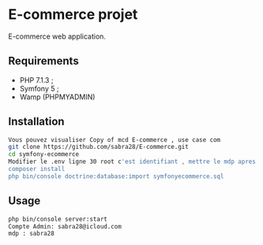 # E-commerce projet
E-commerce web application.

Requirements
------------

  * PHP 7.1.3 ;
  * Symfony 5 ;
  * Wamp (PHPMYADMIN)

Installation
------------

```bash
Vous pouvez visualiser Copy of mcd E-commerce , use case com
git clone https://github.com/sabra28/E-commerce.git
cd symfony-ecommerce
Modifier le .env ligne 30 root c'est identifiant , mettre le mdp apres les : 
composer install
php bin/console doctrine:database:import symfonyecommerce.sql 
```


Usage
-----

```bash
php bin/console server:start
Compte Admin: sabra28@icloud.com
mdp : sabra28
```

[1]: https://symfony.com/doc/current/reference/requirements.html
